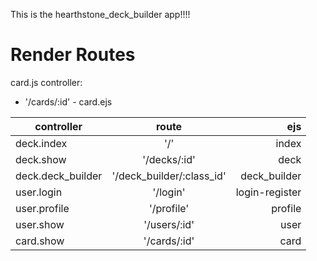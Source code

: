 This is the hearthstone_deck_builder app!!!!

# Render Routes

card.js controller:
- '/cards/:id' - card.ejs

| controller        | route           | ejs  |
| ------------- |:-------------:| -----:|
| deck.index      | '/' | index |
| deck.show      | '/decks/:id'      |   deck |
| deck.deck_builder | '/deck_builder/:class_id'      | deck_builder |
| user.login      | '/login'      |   login-register |
| user.profile      | '/profile'      |   profile |
| user.show      | '/users/:id'      |  user  |
| card.show      | '/cards/:id'      |   card |